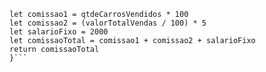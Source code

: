 ```function calculaSalario(qtdeCarrosVendidos, valorTotalVendas) {
let comissao1 = qtdeCarrosVendidos * 100
let comissao2 = (valorTotalVendas / 100) * 5
let salarioFixo = 2000
let comissaoTotal = comissao1 + comissao2 + salarioFixo
return comissaoTotal
}```
